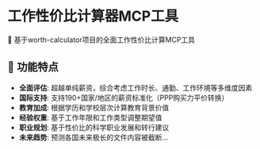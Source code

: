 # 工作性价比计算器MCP工具

🚀 基于worth-calculator项目的全面工作性价比计算MCP工具

## 🎯 功能特点

- **全面评估**: 超越单纯薪资，综合考虑工作时长、通勤、工作环境等多维度因素
- **国际支持**: 支持190+国家/地区的薪资标准化（PPP购买力平价转换）
- **教育加成**: 根据学历和学校层次计算教育背景价值
- **经验权重**: 基于工作年限和工作类型调整期望值
- **职业规划**: 基于性价比的科学职业发展和转行建议
- **未来趋势**: 预测各国未来极长的文件内容被截断...